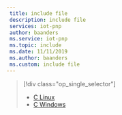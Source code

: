 ```yaml
---
 title: include file
 description: include file
 services: iot-pnp
 author: baanders
 ms.service: iot-pnp
 ms.topic: include
 ms.date: 11/11/2019
 ms.author: baanders
 ms.custom: include file
---
```


> [!div class="op_single_selector"]
> * [C Linux](../articles/iot-pnp/quickstart-create-pnp-device-linux.md)
> * [C Windows](../articles/iot-pnp/quickstart-create-pnp-device-windows.md)
